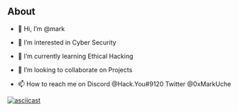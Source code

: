 ## About


- 👋 Hi, I’m @mark

- 👀 I’m interested in Cyber Security

- 🌱 I’m currently learning Ethical Hacking

- 💞️ I’m looking to collaborate on Projects

- 📫 How to reach me on Discord @Hack.You#9120 Twitter @0xMarkUche

[![asciicast](https://asciinema.org/a/dIvud7qrF5nTORsmi7g06Jr9M.svg)](https://asciinema.org/a/dIvud7qrF5nTORsmi7g06Jr9M)
